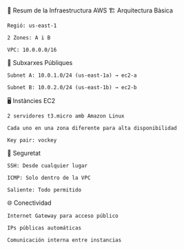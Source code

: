 🚀 Resum de la Infraestructura AWS
🏗️ Arquitectura Bàsica

    Regió: us-east-1

    2 Zones: A i B

    VPC: 10.0.0.0/16

📡 Subxarxes Públiques

    Subnet A: 10.0.1.0/24 (us-east-1a) → ec2-a

    Subnet B: 10.0.2.0/24 (us-east-1b) → ec2-b

🖥️ Instàncies EC2

    2 servidores t3.micro amb Amazon Linux

    Cada uno en una zona diferente para alta disponibilidad

    Key pair: vockey

🔐 Seguretat

    SSH: Desde cualquier lugar

    ICMP: Solo dentro de la VPC

    Saliente: Todo permitido

🌐 Conectividad

    Internet Gateway para acceso público

    IPs públicas automáticas

    Comunicación interna entre instancias

